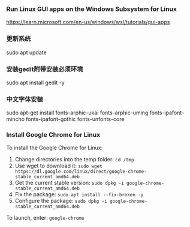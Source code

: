 ### Run Linux GUI apps on the Windows Subsystem for Linux

https://learn.microsoft.com/en-us/windows/wsl/tutorials/gui-apps

### 更新系统
sudo apt update

### 安装gedit附带安装必须环境
sudo apt install gedit -y

### 中文字体安装
sudo apt-get install fonts-arphic-ukai fonts-arphic-uming fonts-ipafont-mincho fonts-ipafont-gothic fonts-unfonts-core

### Install Google Chrome for Linux

To install the Google Chrome for Linux:

1. Change directories into the temp folder: `cd /tmp`
2. Use wget to download it: `sudo wget https://dl.google.com/linux/direct/google-chrome-stable_current_amd64.deb`
3. Get the current stable version: `sudo dpkg -i google-chrome-stable_current_amd64.deb`
4. Fix the package: `sudo apt install --fix-broken -y`
5. Configure the package: `sudo dpkg -i google-chrome-stable_current_amd64.deb`

To launch, enter: `google-chrome`
